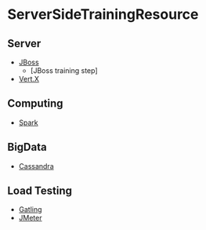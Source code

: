 ServerSideTrainingResource
==========================

Server
---
* [JBoss](http://www.jboss.org/)
  * [JBoss training step]
* [Vert.X](http://vertx.io/)

Computing
---
* [Spark](https://spark.apache.org/)

BigData
----
* [Cassandra](http://cassandra.apache.org/)

Load Testing
----
* [Gatling](http://gatling.io/)
* [JMeter](http://jmeter.apache.org/)